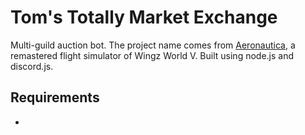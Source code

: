 # Tom's Totally Market Exchange
Multi-guild auction bot. The project name comes from [Aeronautica](https://www.roblox.com/games/6647962258), a remastered flight simulator of Wingz World V.
Built using node.js and discord.js.

## Requirements
* 
